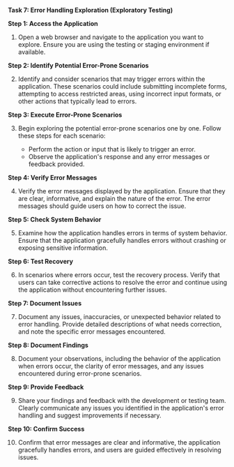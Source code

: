 **Task 7: Error Handling Exploration (Exploratory Testing)**

**Step 1: Access the Application**

1. Open a web browser and navigate to the application you want to explore. Ensure you are using the testing or staging environment if available.

**Step 2: Identify Potential Error-Prone Scenarios**

2. Identify and consider scenarios that may trigger errors within the application. These scenarios could include submitting incomplete forms, attempting to access restricted areas, using incorrect input formats, or other actions that typically lead to errors.

**Step 3: Execute Error-Prone Scenarios**

3. Begin exploring the potential error-prone scenarios one by one. Follow these steps for each scenario:

   - Perform the action or input that is likely to trigger an error.
   - Observe the application's response and any error messages or feedback provided.

**Step 4: Verify Error Messages**

4. Verify the error messages displayed by the application. Ensure that they are clear, informative, and explain the nature of the error. The error messages should guide users on how to correct the issue.

**Step 5: Check System Behavior**

5. Examine how the application handles errors in terms of system behavior. Ensure that the application gracefully handles errors without crashing or exposing sensitive information.

**Step 6: Test Recovery**

6. In scenarios where errors occur, test the recovery process. Verify that users can take corrective actions to resolve the error and continue using the application without encountering further issues.

**Step 7: Document Issues**

7. Document any issues, inaccuracies, or unexpected behavior related to error handling. Provide detailed descriptions of what needs correction, and note the specific error messages encountered.

**Step 8: Document Findings**

8. Document your observations, including the behavior of the application when errors occur, the clarity of error messages, and any issues encountered during error-prone scenarios.

**Step 9: Provide Feedback**

9. Share your findings and feedback with the development or testing team. Clearly communicate any issues you identified in the application's error handling and suggest improvements if necessary.

**Step 10: Confirm Success**

10. Confirm that error messages are clear and informative, the application gracefully handles errors, and users are guided effectively in resolving issues.
